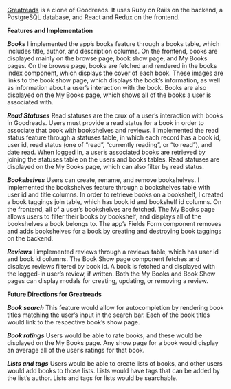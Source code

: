 [Greatreads][heroku] is a clone of Goodreads. It uses Ruby on Rails on the backend, a PostgreSQL database, and React and Redux on the frontend.

[heroku]: http://goodreadsclone.herokuapp.com/

**Features and Implementation**

***Books***
I implemented the app’s books feature through a books table, which includes title, author, and description columns. On the frontend, books are displayed mainly on the browse page, book show page, and My Books pages. On the browse page, books are fetched and rendered in the books index component, which displays the cover of each book. These images are links to the book show page, which displays the book’s information, as well as information about a user’s interaction with the book. Books are also displayed on the My Books page, which shows all of the books a user is associated with.

***Read Statuses***
Read statuses are the crux of a user’s interaction with books in Goodreads. Users must provide a read status for a book in order to associate that book with bookshelves and reviews. I implemented the read status feature through a statuses table, in which each record has a book id, user id, read status (one of “read”, “currently reading”, or “to read”), and date read. When logged in, a user’s associated books are retrieved by joining the statuses table on the users and books tables. Read statuses are displayed on the My Books page, which can also filter by read status.

***Bookshelves***
Users can create, rename, and remove bookshelves. I implemented the bookshelves feature through a bookshelves table with user id and title columns. In order to retrieve books on a bookshelf, I created a book taggings join table, which has book id and bookshelf id columns. On the frontend, all of a user’s bookshelves are fetched. The My Books page allows users to filter their books by bookshelf, and displays all of the bookshelves a book belongs to. The app’s Fields Form component removes and adds bookshelves for a book by creating and destroying book taggings on the backend.

***Reviews***
I implemented reviews through a reviews table, which has user id and book id columns. The Book Show page component fetches and displays reviews filtered by book id. A book is fetched and displayed with the logged-in user’s review, if written. Both the My Books and Book Show pages can display modals for creating, updating, or removing a review.

**Future Directions for Greatreads**

***Book search***
This feature would allow for autocompletion by rendering book titles matching the user’s input in the search bar. Each of the book titles would link to the respective book’s show page.

***Book ratings***
Users would be able to rate books, and these would be displayed on the My Books page. Any show page for a book would display an average all of the user’s ratings for that book.

***Lists and tags***
Users would be able to create lists of books, and other users would add books to those lists. Lists would have tags that can be added by the list’s author. Lists and tags for lists would be searchable.
